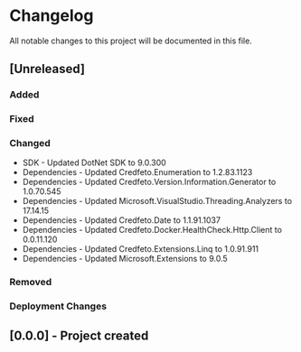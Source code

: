 ﻿# Changelog
All notable changes to this project will be documented in this file.

<!--
Please ADD ALL Changes to the UNRELEASED SECTION and not a specific release
-->

## [Unreleased]
### Added
### Fixed
### Changed
- SDK - Updated DotNet SDK to 9.0.300
- Dependencies - Updated Credfeto.Enumeration to 1.2.83.1123
- Dependencies - Updated Credfeto.Version.Information.Generator to 1.0.70.545
- Dependencies - Updated Microsoft.VisualStudio.Threading.Analyzers to 17.14.15
- Dependencies - Updated Credfeto.Date to 1.1.91.1037
- Dependencies - Updated Credfeto.Docker.HealthCheck.Http.Client to 0.0.11.120
- Dependencies - Updated Credfeto.Extensions.Linq to 1.0.91.911
- Dependencies - Updated Microsoft.Extensions to 9.0.5
### Removed
### Deployment Changes

<!--
Releases that have at least been deployed to staging, BUT NOT necessarily released to live.  Changes should be moved from [Unreleased] into here as they are merged into the appropriate release branch
-->
## [0.0.0] - Project created